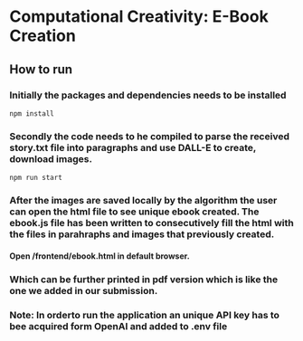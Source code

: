 # Computational Creativity: E-Book Creation

## How to run

### Initially the packages and dependencies needs to be installed 

```
npm install
```

### Secondly the code needs to he compiled to parse the received story.txt file into paragraphs and use DALL-E to create, download images.

```
npm run start
```

### After the images are saved locally by the algorithm the user can open the html file to see unique ebook created. The ebook.js file has been written to consecutively fill the html with the files in parahraphs and images that previously created.

#### Open /frontend/ebook.html in default browser.

### Which can be further printed in pdf version which is like the one we added in our submission.

### Note: In orderto run the application an unique API key has to bee acquired form OpenAI and added to .env file